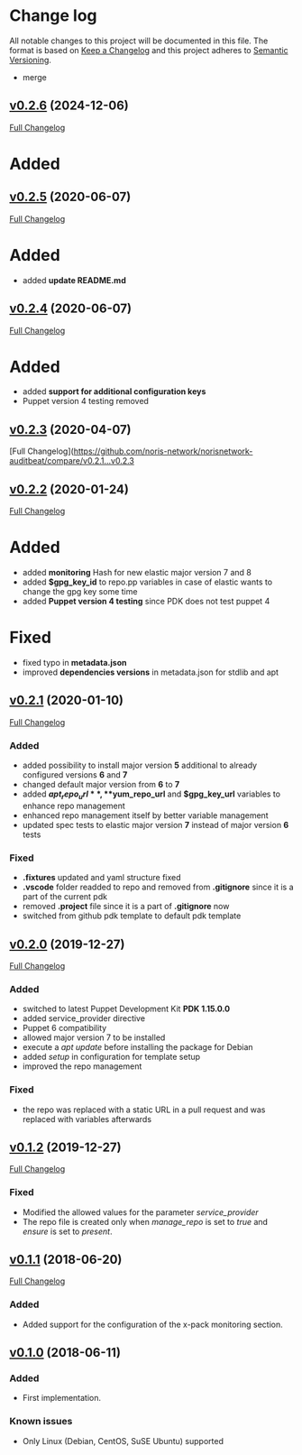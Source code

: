 # Change log

All notable changes to this project will be documented in this file. The format is based on [Keep a Changelog](http://keepachangelog.com/en/1.0.0/) and this project adheres to [Semantic Versioning](http://semver.org).

- merge

## [v0.2.6](https://github.com/noris-network/norisnetwork-auditbeat/tree/v0.2.6) (2024-12-06)

[Full Changelog](https://github.com/noris-network/norisnetwork-auditbeat/compare/v0.2.1...v0.2.6)

# Added

## [v0.2.5](https://github.com/noris-network/norisnetwork-auditbeat/tree/v0.2.5) (2020-06-07)

[Full Changelog](https://github.com/noris-network/norisnetwork-auditbeat/compare/v0.2.1...v0.2.5)

# Added

- added **update README.md**

## [v0.2.4](https://github.com/noris-network/norisnetwork-auditbeat/tree/v0.2.4) (2020-06-07)

[Full Changelog](https://github.com/noris-network/norisnetwork-auditbeat/compare/v0.2.1...v0.2.5)

# Added

- added **support for additional configuration keys** 
- Puppet version 4 testing removed

## [v0.2.3](https://github.com/noris-network/norisnetwork-auditbeat/tree/v0.2.3) (2020-04-07)

[Full Changelog](https://github.com/noris-network/norisnetwork-auditbeat/compare/v0.2.1...v0.2.3

## [v0.2.2](https://github.com/noris-network/norisnetwork-auditbeat/tree/v0.2.2) (2020-01-24)

[Full Changelog](https://github.com/noris-network/norisnetwork-auditbeat/compare/v0.2.1...v0.2.2)

# Added

- added **monitoring** Hash for new elastic major version 7 and 8
- added **$gpg_key_id** to repo.pp variables in case of elastic wants to change the gpg key some time
- added **Puppet version 4 testing** since PDK does not test puppet 4

# Fixed

- fixed typo in **metadata.json**
- improved **dependencies versions** in metadata.json for stdlib and apt


## [v0.2.1](https://github.com/noris-network/norisnetwork-auditbeat/tree/v0.2.1) (2020-01-10)

[Full Changelog](https://github.com/noris-network/norisnetwork-auditbeat/compare/v0.2.0...v0.2.1)

### Added

- added possibility to install major version **5** additional to already configured versions **6** and **7**
- changed default major version from **6** to **7**
- added **$apt_repo_url**, **$yum_repo_url** and **$gpg_key_url** variables to enhance repo management
- enhanced repo management itself by better variable management
- updated spec tests to elastic major version **7** instead of major version **6** tests

### Fixed

- **.fixtures** updated and yaml structure fixed
- **.vscode** folder readded to repo and removed from **.gitignore** since it is a part of the current pdk
- removed **.project** file since it is a part of **.gitignore** now
- switched from github pdk template to default pdk template

## [v0.2.0](https://github.com/noris-network/norisnetwork-auditbeat/tree/v0.2.0) (2019-12-27)

[Full Changelog](https://github.com/noris-network/norisnetwork-auditbeat/compare/v0.1.2...v0.2.0)

### Added

- switched to latest Puppet Development Kit **PDK 1.15.0.0**
- added service_provider directive
- Puppet 6 compatibility
- allowed major version 7 to be installed
- execute a *apt update* before installing the package for Debian
- added *setup* in configuration for template setup
- improved the repo management

### Fixed

- the repo was replaced with a static URL in a pull request and was replaced with variables afterwards

## [v0.1.2](https://github.com/noris-network/norisnetwork-auditbeat/tree/v0.1.2) (2019-12-27)

[Full Changelog](https://github.com/noris-network/norisnetwork-auditbeat/compare/v0.1.1...v0.1.2)

### Fixed

- Modified the allowed values for the parameter *service_provider*
- The repo file is created only when *manage_repo* is set to *true* and *ensure* is set to *present*.


## [v0.1.1](https://github.com/noris-network/norisnetwork-auditbeat/tree/v0.1.1) (2018-06-20)

[Full Changelog](https://github.com/noris-network/norisnetwork-auditbeat/compare/v0.1.0...v0.1.1)

### Added

- Added support for the configuration of the x-pack monitoring section.

## [v0.1.0](https://github.com/noris-network/norisnetwork-auditbeat/tree/v0.1.0) (2018-06-11)

### Added

- First implementation.

### Known issues

- Only Linux (Debian, CentOS, SuSE Ubuntu) supported
